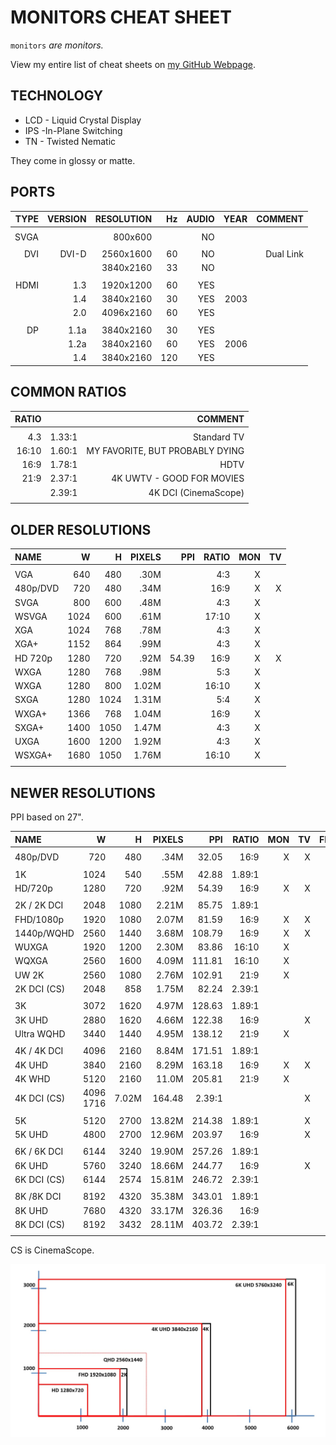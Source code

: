 # MONITORS CHEAT SHEET

`monitors` _are monitors._

View my entire list of cheat sheets on
[my GitHub Webpage](https://jeffdecola.github.io/my-cheat-sheets/).

## TECHNOLOGY

* LCD - Liquid Crystal Display
* IPS -In-Plane Switching
* TN - Twisted Nematic

They come in glossy or matte.

## PORTS

| TYPE | VERSION | RESOLUTION | Hz | AUDIO | YEAR |         COMMENT |
|-----:|--------:|-----------:|---:|------:|-----:|----------------:|
|      |         |            |    |       |      |                 |
| SVGA |         |    800x600 |    |    NO |      |                 |
|      |         |            |    |       |      |                 |
|  DVI |   DVI-D |  2560x1600 | 60 |    NO |      |       Dual Link |
|      |         |  3840x2160 | 33 |    NO |      |                 |
|      |         |            |    |       |      |                 |
| HDMI |     1.3 |  1920x1200 | 60 |   YES |      |                 |
|      |     1.4 |  3840x2160 | 30 |   YES | 2003 |                 |
|      |     2.0 |  4096x2160 | 60 |   YES |      |                 |
|      |         |            |    |       |      |                 |
|   DP |    1.1a |  3840x2160 | 30 |   YES |      |                 |
|      |    1.2a |  3840x2160 | 60 |   YES | 2006 |                 |
|      |     1.4 |  3840x2160 |120 |   YES |      |                 |

## COMMON RATIOS

| RATIO |           |                                     COMMENT |
|------:|----------:|--------------------------------------------:|
|       |           |                                             |
|   4.3 |    1.33:1 |                                 Standard TV |
| 16:10 |    1.60:1 |             MY FAVORITE, BUT PROBABLY DYING |
|  16:9 |    1.78:1 |                                        HDTV |
|  21:9 |    2.37:1 |                   4K UWTV - GOOD FOR MOVIES |
|       |    2.39:1 |                        4K DCI (CinemaScope) |
|       |           |                                             |


## OLDER RESOLUTIONS

| NAME         |   W   |     H |  PIXELS |    PPI |  RATIO | MON |  TV |
|:-------------|------:|------:|--------:|-------:|-------:|----:|----:|
|              |       |       |         |        |        |     |     |
| VGA          |   640 |   480 |    .30M |        |   4:3  |   X |     |
| 480p/DVD     |   720 |   480 |    .34M |        |  16:9  |   X |   X |         
| SVGA         |   800 |   600 |    .48M |        |   4:3  |   X |     |
| WSVGA        |  1024 |   600 |    .61M |        |  17:10 |   X |     |
| XGA          |  1024 |   768 |    .78M |        |   4:3  |   X |     |
| XGA+         |  1152 |   864 |    .99M |        |   4:3  |   X |     |
| HD 720p      |  1280 |   720 |    .92M |  54.39 |  16:9  |   X |   X |
| WXGA         |  1280 |   768 |    .98M |        |   5:3  |   X |     |
| WXGA         |  1280 |   800 |   1.02M |        |  16:10 |   X |     |
| SXGA         |  1280 |  1024 |   1.31M |        |   5:4  |   X |     |
| WXGA+        |  1366 |   768 |   1.04M |        |  16:9  |   X |     |
| SXGA+        |  1400 |  1050 |   1.47M |        |   4:3  |   X |     |
| UXGA         |  1600 |  1200 |   1.92M |        |   4:3  |   X |     |
| WSXGA+       |  1680 |  1050 |   1.76M |        |  16:10 |   X |     |
|              |       |       |         |        |        |     |     |

## NEWER RESOLUTIONS

PPI based on 27".

| NAME         |   W   |     H |  PIXELS |    PPI |  RATIO | MON |  TV |FILM |
|:-------------|------:|------:|--------:|-------:|-------:|----:|----:|----:|
|              |       |       |         |        |        |     |     |     |
| 480p/DVD     |   720 |   480 |    .34M |  32.05 |  16:9  |   X |   X |     |     
|              |       |       |         |        |        |     |     |     |
| 1K           |  1024 |   540 |    .55M |  42.88 |1.89:1  |     |     |     |    
|   HD/720p    |  1280 |   720 |    .92M |  54.39 |  16:9  |   X |   X |     |    
|              |       |       |         |        |        |     |     |     |
| 2K / 2K DCI  |  2048 |  1080 |   2.21M |  85.75 |1.89:1  |     |     |   X |    
|   FHD/1080p  |  1920 |  1080 |   2.07M |  81.59 |  16:9  |   X |   X |     |    
|   1440p/WQHD |  2560 |  1440 |   3.68M | 108.79 |  16:9  |   X |   X |     |    
|   WUXGA      |  1920 |  1200 |   2.30M |  83.86 |  16:10 |   X |     |     |    
|   WQXGA      |  2560 |  1600 |   4.09M | 111.81 |  16:10 |   X |     |     |    
|   UW 2K      |  2560 |  1080 |   2.76M | 102.91 |  21:9  |   X |     |     |    
|   2K DCI (CS)|  2048 |   858 |   1.75M |  82.24 |2.39:1  |     |     |  X  |    
|              |       |       |         |        |        |     |     |     |
| 3K           |  3072 |  1620 |   4.97M | 128.63 |1.89:1  |     |     |     |    
|   3K UHD     |  2880 |  1620 |   4.66M | 122.38 |  16:9  |     |   X |     |    
|   Ultra WQHD |  3440 |  1440 |   4.95M | 138.12 |  21:9  |   X |     |     |    
|              |       |       |         |        |        |     |     |     |
| 4K  / 4K DCI |  4096 |  2160 |   8.84M | 171.51 |1.89:1  |     |     |   X |    
|   4K UHD     |  3840 |  2160 |   8.29M | 163.18 |  16:9  |   X |   X |     |    
|   4K WHD     |  5120 |  2160 |   11.0M | 205.81 |  21:9  |   X |     |     |    
|   4K DCI (CS)|  4096    1716 |   7.02M | 164.48 |2.39:1  |     |     |   X |    
|              |       |       |         |        |        |     |     |     |
| 5K           |  5120 |  2700 |  13.82M | 214.38 |1.89:1  |     |   X |     |    
|   5K UHD     |  4800 |  2700 |  12.96M | 203.97 |  16:9  |     |   X |     |    
|              |       |       |         |        |        |     |     |     |
| 6K / 6K DCI  |  6144 |  3240 |  19.90M | 257.26 |1.89:1  |     |     |   X |    
|   6K UHD     |  5760 |  3240 |  18.66M | 244.77 |  16:9  |     |   X |     |    
|   6K DCI (CS)|  6144 |  2574 |  15.81M | 246.72 |2.39:1  |     |     |   X |    
|              |       |       |         |        |        |     |     |     |
| 8K /8K DCI   |  8192 |  4320 |  35.38M | 343.01 |1.89:1  |     |     |     |    
|   8K UHD     |  7680 |  4320 |  33.17M | 326.36 |  16:9  |     |     |     |    
|   8K DCI (CS)|  8192 |  3432 |  28.11M | 403.72 |2.39:1  |     |     |   X |    
|              |       |       |         |        |        |     |     |     |

CS is CinemaScope.

![IMAGE - monitor-resolutions - IMAGE](../../../../docs/pics/monitor-resolutions.jpg)


